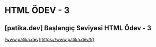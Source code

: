 # HTML ÖDEV - 3

## [patika.dev] Başlangıç Seviyesi HTML Ödev - 3

[www.patika.dev](https://www.patika.dev/tr)
